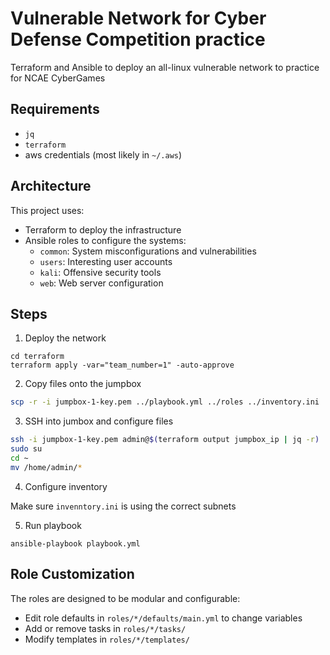# Vulnerable Network for Cyber Defense Competition practice 
Terraform and Ansible to deploy an all-linux vulnerable network to practice for NCAE CyberGames

## Requirements

- `jq`
- `terraform`
- aws credentials (most likely in `~/.aws`)

## Architecture

This project uses:
- Terraform to deploy the infrastructure
- Ansible roles to configure the systems:
  - `common`: System misconfigurations and vulnerabilities
  - `users`: Interesting user accounts
  - `kali`: Offensive security tools
  - `web`: Web server configuration

## Steps

1. Deploy the network

```
cd terraform
terraform apply -var="team_number=1" -auto-approve
```

2. Copy files onto the jumpbox

```bash
scp -r -i jumpbox-1-key.pem ../playbook.yml ../roles ../inventory.ini ../ansible.cfg *.pem admin@$(terraform output jumpbox_ip | jq -r):/home/admin
```

3. SSH into jumbox and configure files

```bash
ssh -i jumpbox-1-key.pem admin@$(terraform output jumpbox_ip | jq -r)
sudo su
cd ~
mv /home/admin/*
```

4. Configure inventory

Make sure `invenntory.ini` is using the correct subnets

5. Run playbook

```
ansible-playbook playbook.yml
```

## Role Customization

The roles are designed to be modular and configurable:

- Edit role defaults in `roles/*/defaults/main.yml` to change variables
- Add or remove tasks in `roles/*/tasks/` 
- Modify templates in `roles/*/templates/`

